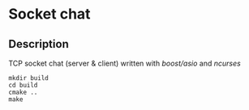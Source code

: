 # Socket chat

## Description

TCP socket chat (server & client) written with *boost/asio* and *ncurses*

```
mkdir build
cd build
cmake ..
make
```
